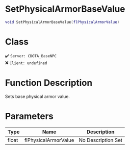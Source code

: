 # SetPhysicalArmorBaseValue
```lua
void SetPhysicalArmorBaseValue(flPhysicalArmorValue)
```
# Class
✔️ `Server: CDOTA_BaseNPC`  
❌ `Client: undefined`  

# Function Description
Sets base physical armor value.
# Parameters
Type|Name|Description
--|--|--
float|flPhysicalArmorValue|No Description Set
